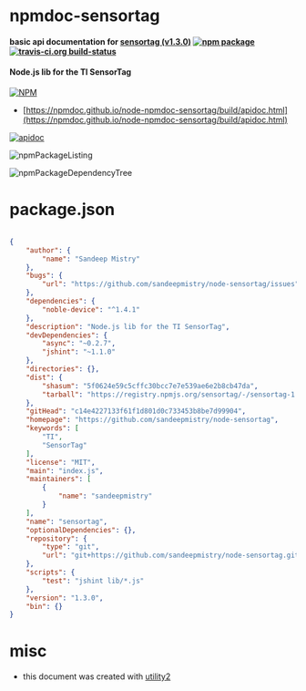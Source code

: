 # npmdoc-sensortag

#### basic api documentation for  [sensortag (v1.3.0)](https://github.com/sandeepmistry/node-sensortag)  [![npm package](https://img.shields.io/npm/v/npmdoc-sensortag.svg?style=flat-square)](https://www.npmjs.org/package/npmdoc-sensortag) [![travis-ci.org build-status](https://api.travis-ci.org/npmdoc/node-npmdoc-sensortag.svg)](https://travis-ci.org/npmdoc/node-npmdoc-sensortag)

#### Node.js lib for the TI SensorTag

[![NPM](https://nodei.co/npm/sensortag.png?downloads=true&downloadRank=true&stars=true)](https://www.npmjs.com/package/sensortag)

- [https://npmdoc.github.io/node-npmdoc-sensortag/build/apidoc.html](https://npmdoc.github.io/node-npmdoc-sensortag/build/apidoc.html)

[![apidoc](https://npmdoc.github.io/node-npmdoc-sensortag/build/screenCapture.buildCi.browser.%252Ftmp%252Fbuild%252Fapidoc.html.png)](https://npmdoc.github.io/node-npmdoc-sensortag/build/apidoc.html)

![npmPackageListing](https://npmdoc.github.io/node-npmdoc-sensortag/build/screenCapture.npmPackageListing.svg)

![npmPackageDependencyTree](https://npmdoc.github.io/node-npmdoc-sensortag/build/screenCapture.npmPackageDependencyTree.svg)



# package.json

```json

{
    "author": {
        "name": "Sandeep Mistry"
    },
    "bugs": {
        "url": "https://github.com/sandeepmistry/node-sensortag/issues"
    },
    "dependencies": {
        "noble-device": "^1.4.1"
    },
    "description": "Node.js lib for the TI SensorTag",
    "devDependencies": {
        "async": "~0.2.7",
        "jshint": "~1.1.0"
    },
    "directories": {},
    "dist": {
        "shasum": "5f0624e59c5cffc30bcc7e7e539ae6e2b8cb47da",
        "tarball": "https://registry.npmjs.org/sensortag/-/sensortag-1.3.0.tgz"
    },
    "gitHead": "c14e4227133f61f1d801d0c733453b8be7d99904",
    "homepage": "https://github.com/sandeepmistry/node-sensortag",
    "keywords": [
        "TI",
        "SensorTag"
    ],
    "license": "MIT",
    "main": "index.js",
    "maintainers": [
        {
            "name": "sandeepmistry"
        }
    ],
    "name": "sensortag",
    "optionalDependencies": {},
    "repository": {
        "type": "git",
        "url": "git+https://github.com/sandeepmistry/node-sensortag.git"
    },
    "scripts": {
        "test": "jshint lib/*.js"
    },
    "version": "1.3.0",
    "bin": {}
}
```



# misc
- this document was created with [utility2](https://github.com/kaizhu256/node-utility2)
